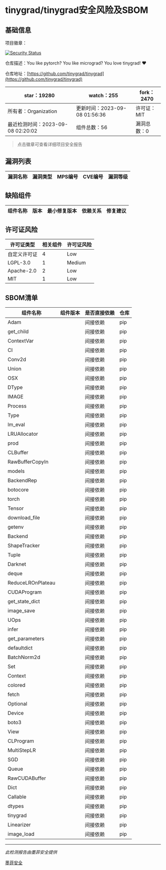 # tinygrad/tinygrad安全风险及SBOM

## 基础信息

项目徽章：

[![Security Status](https://www.murphysec.com/platform3/v31/badge/1699849103450177536.svg)](https://www.murphysec.com/console/report/1699849103278211072/1699849103450177536)

仓库描述：You like pytorch? You like micrograd? You love tinygrad! ❤️ 

仓库地址：[https://github.com/tinygrad/tinygrad](https://github.com/tinygrad/tinygrad)

| star：19280 | watch：255 | fork：2470 |
| ----------- | -------------- | ------------ |
| 所有者：Organization | 更新时间：2023-09-08 01:56:36 | 许可证：MIT |
| 最近检测时间：2023-09-08 02:20:02 | 组件总数：56 | 漏洞总数：0 |

> 点击徽章可查看详细项目安全报告



## 漏洞列表

| 漏洞名称 | 漏洞类型 | MPS编号 | CVE编号 | 漏洞等级 |
| ------- | ------ | ------- | ------ | ----- |





## 缺陷组件

| 组件名称 | 版本 | 最小修复版本 | 依赖关系 | 修复建议 |
| -------- | ---- | ------------ | -------- | -------- |





## 许可证风险

| 许可证类型 | 相关组件 | 许可证风险 |
| ---------- | -------- | ---------- |
|自定义许可证|4|Low|
|LGPL-3.0|1|Medium|
|Apache-2.0|2|Low|
|MIT|1|Low|




## SBOM清单

| 组件名称 | 组件版本 | 是否直接依赖 | 仓库 |
| -------- | -------- | ------------ | ---- |
|Adam||间接依赖|pip|
|get_child||间接依赖|pip|
|ContextVar||间接依赖|pip|
|CI||间接依赖|pip|
|Conv2d||间接依赖|pip|
|Union||间接依赖|pip|
|OSX||间接依赖|pip|
|DType||间接依赖|pip|
|IMAGE||间接依赖|pip|
|Process||间接依赖|pip|
|Type||间接依赖|pip|
|lm_eval||间接依赖|pip|
|LRUAllocator||间接依赖|pip|
|prod||间接依赖|pip|
|CLBuffer||间接依赖|pip|
|RawBufferCopyIn||间接依赖|pip|
|models||间接依赖|pip|
|BackendRep||间接依赖|pip|
|botocore||间接依赖|pip|
|torch||间接依赖|pip|
|Tensor||间接依赖|pip|
|download_file||间接依赖|pip|
|getenv||间接依赖|pip|
|Backend||间接依赖|pip|
|ShapeTracker||间接依赖|pip|
|Tuple||间接依赖|pip|
|Darknet||间接依赖|pip|
|deque||间接依赖|pip|
|ReduceLROnPlateau||间接依赖|pip|
|CUDAProgram||间接依赖|pip|
|get_state_dict||间接依赖|pip|
|image_save||间接依赖|pip|
|UOps||间接依赖|pip|
|infer||间接依赖|pip|
|get_parameters||间接依赖|pip|
|defaultdict||间接依赖|pip|
|BatchNorm2d||间接依赖|pip|
|Set||间接依赖|pip|
|Context||间接依赖|pip|
|colored||间接依赖|pip|
|fetch||间接依赖|pip|
|Optional||间接依赖|pip|
|Device||间接依赖|pip|
|boto3||间接依赖|pip|
|View||间接依赖|pip|
|CLProgram||间接依赖|pip|
|MultiStepLR||间接依赖|pip|
|SGD||间接依赖|pip|
|Queue||间接依赖|pip|
|RawCUDABuffer||间接依赖|pip|
|Dict||间接依赖|pip|
|Callable||间接依赖|pip|
|dtypes||间接依赖|pip|
|tinygrad||间接依赖|pip|
|Linearizer||间接依赖|pip|
|image_load||间接依赖|pip|


------

*此检测报告由墨菲安全提供*

[墨菲安全](www.murphysec.com)